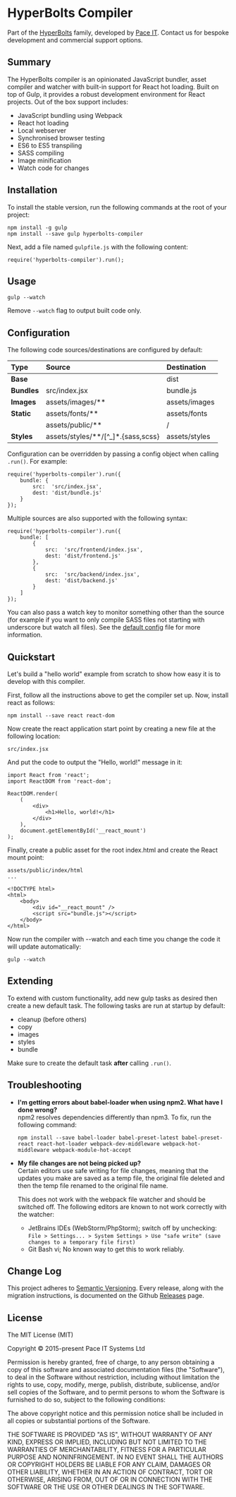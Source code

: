 # HyperBolts Compiler
Part of the [HyperBolts](https://hyperbolts.io) family, developed by [Pace IT](https://www.paceit.co.uk). Contact us for bespoke development and commercial support options.

## Summary
The HyperBolts compiler is an opinionated JavaScript bundler, asset compiler and watcher with built-in support for React hot loading. 
Built on top of Gulp, it provides a robust development environment for React projects. Out of the box support includes:

- JavaScript bundling using Webpack
- React hot loading
- Local webserver
- Synchronised browser testing
- ES6 to ES5 transpiling
- SASS compiling
- Image minification
- Watch code for changes

## Installation
To install the stable version, run the following commands at the root of your project:

```
npm install -g gulp
npm install --save gulp hyperbolts-compiler
```

Next, add a file named `gulpfile.js` with the following content:

```
require('hyperbolts-compiler').run();
```

## Usage
```
gulp --watch
```

Remove `--watch` flag to output built code only.

## Configuration
The following code sources/destinations are configured by default:

| Type        | Source                             | Destination
|:----        |:------                             |:-----------
| **Base**    |                                    | dist
| **Bundles** | src/index.jsx                      | bundle.js
| **Images**  | assets/images/**                   | assets/images
| **Static**  | assets/fonts/**                    | assets/fonts
|             | assets/public/**                   | /
| **Styles**  | assets/styles/**/[^_]*.{sass,scss} | assets/styles

Configuration can be overridden by passing a config object when calling `.run()`. For example:

```
require('hyperbolts-compiler').run({
    bundle: {
        src:  'src/index.jsx',
        dest: 'dist/bundle.js'
    }
});
```

Multiple sources are also supported with the following syntax:

```
require('hyperbolts-compiler').run({
    bundle: [
        {
            src:  'src/frontend/index.jsx',
            dest: 'dist/frontend.js'
        },
        {
            src:  'src/backend/index.jsx',
            dest: 'dist/backend.js'
        }
    ]
});
```

You can also pass a watch key to monitor something other than the source (for example if you want to only compile SASS files not starting with underscore but watch all files). See the [default config](https://github.com/hyperbolts/compiler/blob/master/src/config.js) file for more information.

## Quickstart
Let's build a "hello world" example from scratch to show how easy it is to develop with this compiler.

First, follow all the instructions above to get the compiler set up. Now, install react as follows:

```
npm install --save react react-dom
```

Now create the react application start point by creating a new file at the following location:

```
src/index.jsx
```

And put the code to output the "Hello, world!" message in it:

```
import React from 'react';
import ReactDOM from 'react-dom';

ReactDOM.render(
    (
        <div>
            <h1>Hello, world!</h1>
        </div>
    ),
    document.getElementById('__react_mount')
);
```

Finally, create a public asset for the root index.html and create the React mount point:

```
assets/public/index/html
...

<!DOCTYPE html>
<html>
    <body>
        <div id="__react_mount" />
        <script src="bundle.js"></script>
    </body>
</html>
```

Now run the compiler with --watch and each time you change the code it will update automatically:

```
gulp --watch
```

## Extending
To extend with custom functionality, add new gulp tasks as desired then create a new default task. The following tasks are run at startup by default:

- cleanup (before others)
- copy
- images
- styles
- bundle

Make sure to create the default task **after** calling `.run()`.

## Troubleshooting
- **I'm getting errors about babel-loader when using npm2. What have I done wrong?**  
npm2 resolves dependencies differently than npm3. To fix, run the following command:
  ```
  npm install --save babel-loader babel-preset-latest babel-preset-react react-hot-loader webpack-dev-middleware webpack-hot-middleware webpack-module-hot-accept
  ```
- **My file changes are not being picked up?**  
Certain editors use safe writing for file changes, meaning that the updates you make are saved 
as a temp file, the original file deleted and then the temp file renamed to the original file name.

  This does not work with the webpack file watcher and should be switched off. The following editors 
  are known to not work correctly with the watcher:

  - JetBrains IDEs (WebStorm/PhpStorm); switch off by unchecking:  
    ``File > Settings... > System Settings > Use "safe write" (save changes to a temporary file first)``
  - Git Bash vi; No known way to get this to work reliably.

## Change Log
This project adheres to [Semantic Versioning](http://semver.org/). Every release, along with the migration instructions, is documented on the Github [Releases](https://github.com/hyperbolts/compiler/releases) page.

## License
The MIT License (MIT)

Copyright © 2015-present Pace IT Systems Ltd

Permission is hereby granted, free of charge, to any person obtaining a copy
of this software and associated documentation files (the "Software"), to deal
in the Software without restriction, including without limitation the rights
to use, copy, modify, merge, publish, distribute, sublicense, and/or sell
copies of the Software, and to permit persons to whom the Software is
furnished to do so, subject to the following conditions:

The above copyright notice and this permission notice shall be included in all
copies or substantial portions of the Software.

THE SOFTWARE IS PROVIDED "AS IS", WITHOUT WARRANTY OF ANY KIND, EXPRESS OR
IMPLIED, INCLUDING BUT NOT LIMITED TO THE WARRANTIES OF MERCHANTABILITY,
FITNESS FOR A PARTICULAR PURPOSE AND NONINFRINGEMENT. IN NO EVENT SHALL THE
AUTHORS OR COPYRIGHT HOLDERS BE LIABLE FOR ANY CLAIM, DAMAGES OR OTHER
LIABILITY, WHETHER IN AN ACTION OF CONTRACT, TORT OR OTHERWISE, ARISING FROM,
OUT OF OR IN CONNECTION WITH THE SOFTWARE OR THE USE OR OTHER DEALINGS IN THE
SOFTWARE.
